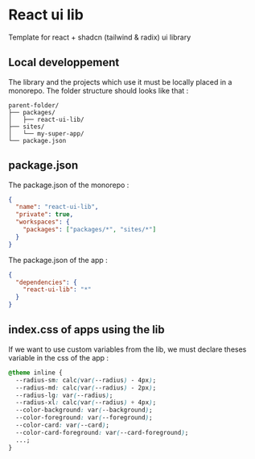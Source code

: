 # React ui lib

Template for react + shadcn (tailwind & radix) ui library

## Local developpement

The library and the projects which use it must be locally placed in a monorepo.
The folder structure should looks like that :

```
parent-folder/
├── packages/
│   ├── react-ui-lib/
├── sites/
│   └── my-super-app/
└── package.json
```

## package.json

The package.json of the monorepo :

```json
{
  "name": "react-ui-lib",
  "private": true,
  "workspaces": {
    "packages": ["packages/*", "sites/*"]
  }
}
```

The package.json of the app :

```json
{
  "dependencies": {
    "react-ui-lib": "*"
  }
}
```

## index.css of apps using the lib

If we want to use custom variables from the lib, we must declare theses variable in the css of the app :

```css
@theme inline {
  --radius-sm: calc(var(--radius) - 4px);
  --radius-md: calc(var(--radius) - 2px);
  --radius-lg: var(--radius);
  --radius-xl: calc(var(--radius) + 4px);
  --color-background: var(--background);
  --color-foreground: var(--foreground);
  --color-card: var(--card);
  --color-card-foreground: var(--card-foreground);
  ...;
}
```
